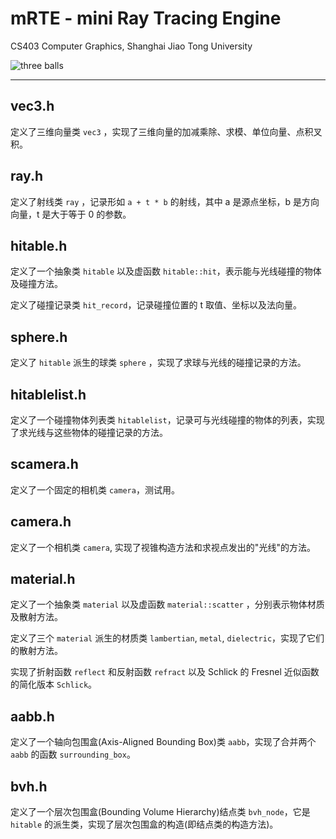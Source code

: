 # mRTE - mini Ray Tracing Engine


CS403 Computer Graphics, Shanghai Jiao Tong University

![three balls](https://public.noi.top/image/1587879163059.jpeg)

---

## vec3.h
定义了三维向量类 `vec3` ，实现了三维向量的加减乘除、求模、单位向量、点积叉积。

## ray.h
定义了射线类 `ray` ，记录形如 `a + t * b` 的射线，其中 a 是源点坐标，b 是方向向量，t 是大于等于 0 的参数。

## hitable.h
定义了一个抽象类 `hitable` 以及虚函数 `hitable::hit`，表示能与光线碰撞的物体及碰撞方法。

定义了碰撞记录类 `hit_record`，记录碰撞位置的 t 取值、坐标以及法向量。

## sphere.h
定义了 `hitable` 派生的球类 `sphere` ，实现了求球与光线的碰撞记录的方法。

## hitablelist.h
定义了一个碰撞物体列表类 `hitablelist`，记录可与光线碰撞的物体的列表，实现了求光线与这些物体的碰撞记录的方法。

## scamera.h
定义了一个固定的相机类 `camera`，测试用。

## camera.h
定义了一个相机类 `camera`, 实现了视锥构造方法和求视点发出的"光线"的方法。

## material.h
定义了一个抽象类 `material` 以及虚函数 `material::scatter` ，分别表示物体材质及散射方法。

定义了三个 `material` 派生的材质类 `lambertian`, `metal`, `dielectric`，实现了它们的散射方法。

实现了折射函数 `reflect` 和反射函数 `refract` 以及 Schlick 的 Fresnel 近似函数的简化版本 `Schlick`。

## aabb.h
定义了一个轴向包围盒(Axis-Aligned Bounding Box)类 `aabb`，实现了合并两个 `aabb` 的函数 `surrounding_box`。

## bvh.h
定义了一个层次包围盒(Bounding Volume Hierarchy)结点类 `bvh_node`，它是 `hitable` 的派生类，实现了层次包围盒的构造(即结点类的构造方法)。
